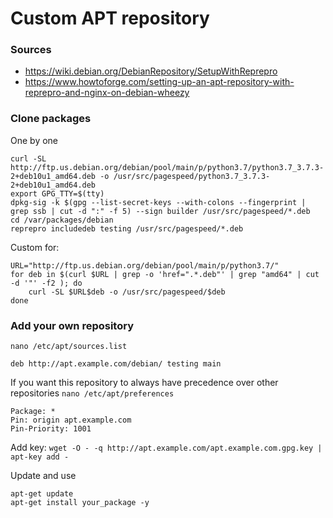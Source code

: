 # Custom APT repository

### Sources

- https://wiki.debian.org/DebianRepository/SetupWithReprepro
- https://www.howtoforge.com/setting-up-an-apt-repository-with-reprepro-and-nginx-on-debian-wheezy

### Clone packages

One by one
```
curl -SL http://ftp.us.debian.org/debian/pool/main/p/python3.7/python3.7_3.7.3-2+deb10u1_amd64.deb -o /usr/src/pagespeed/python3.7_3.7.3-2+deb10u1_amd64.deb
export GPG_TTY=$(tty)
dpkg-sig -k $(gpg --list-secret-keys --with-colons --fingerprint | grep ssb | cut -d ":" -f 5) --sign builder /usr/src/pagespeed/*.deb
cd /var/packages/debian
reprepro includedeb testing /usr/src/pagespeed/*.deb
```

Custom for:
```
URL="http://ftp.us.debian.org/debian/pool/main/p/python3.7/"
for deb in $(curl $URL | grep -o 'href=".*.deb"' | grep "amd64" | cut -d '"' -f2 ); do
	curl -SL $URL$deb -o /usr/src/pagespeed/$deb
done
```

### Add your own repository

`nano /etc/apt/sources.list`
```
deb http://apt.example.com/debian/ testing main
```

If you want this repository to always have precedence over other repositories
`nano /etc/apt/preferences`
```
Package: *
Pin: origin apt.example.com
Pin-Priority: 1001
```

Add key: `wget -O - -q http://apt.example.com/apt.example.com.gpg.key | apt-key add - `

Update and use
```
apt-get update
apt-get install your_package -y
```